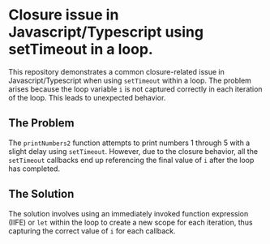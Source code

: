 # Closure issue in Javascript/Typescript using setTimeout in a loop.
This repository demonstrates a common closure-related issue in Javascript/Typescript when using `setTimeout` within a loop.  The problem arises because the loop variable `i` is not captured correctly in each iteration of the loop.  This leads to unexpected behavior. 

## The Problem
The `printNumbers2` function attempts to print numbers 1 through 5 with a slight delay using `setTimeout`. However, due to the closure behavior, all the `setTimeout` callbacks end up referencing the final value of `i` after the loop has completed.

## The Solution
The solution involves using an immediately invoked function expression (IIFE) or `let` within the loop to create a new scope for each iteration, thus capturing the correct value of `i` for each callback.